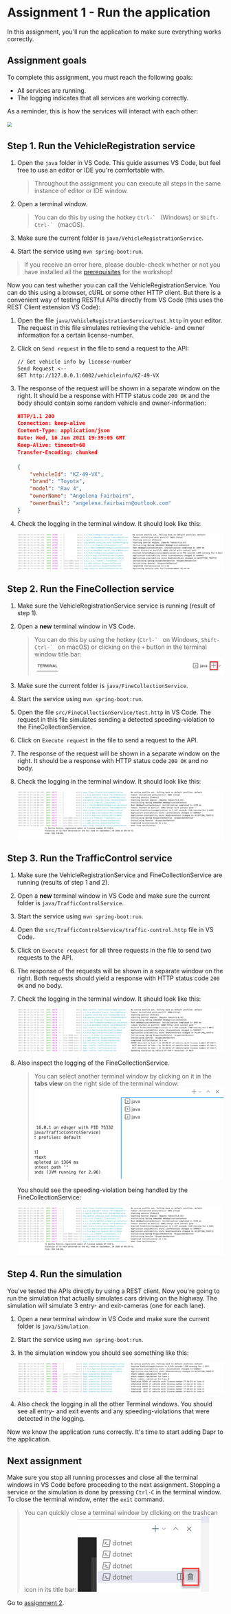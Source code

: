 # Assignment 1 - Run the application

In this assignment, you'll run the application to make sure everything works correctly.

## Assignment goals

To complete this assignment, you must reach the following goals:

- All services are running.
- The logging indicates that all services are working correctly.

As a reminder, this is how the services will interact with each other:

<img src="../img/services.png" style="zoom: 67%;" />

## Step 1. Run the VehicleRegistration service

1. Open the `java` folder in VS Code. This guide assumes VS Code, but feel free to use an editor or IDE you're comfortable with.

   > Throughout the assignment you can execute all steps in the same instance of editor or IDE window.

1. Open a terminal window.

   > You can do this by using the hotkey ``Ctrl-` `` (Windows) or ``Shift-Ctrl-` `` (macOS).

1. Make sure the current folder is `java/VehicleRegistrationService`.

1. Start the service using `mvn spring-boot:run`.

> If you receive an error here, please double-check whether or not you have installed all the [prerequisites](../README.md#Prerequisites) for the workshop!

Now you can test whether you can call the VehicleRegistrationService. You can do this using a browser, cURL or some other HTTP client. But there is a convenient way of testing RESTful APIs directly from VS Code (this uses the REST Client extension VS Code):

1. Open the file `java/VehicleRegistrationService/test.http` in your editor. The request in this file simulates retrieving the vehicle- and owner information for a certain license-number.

1. Click on `Send request` in the file to send a request to the API:

   ```http
   // Get vehicle info by license-number
   Send Request <--
   GET http://127.0.0.1:6002/vehicleinfo/KZ-49-VX
   ```

1. The response of the request will be shown in a separate window on the right. It should be a response with HTTP status code `200 OK` and the body should contain some random vehicle and owner-information:

   ```json
   HTTP/1.1 200 
   Connection: keep-alive
   Content-Type: application/json
   Date: Wed, 16 Jun 2021 19:39:05 GMT
   Keep-Alive: timeout=60
   Transfer-Encoding: chunked
   
   {
       "vehicleId": "KZ-49-VX",
       "brand": "Toyota",
       "model": "Rav 4",
       "ownerName": "Angelena Fairbairn",
       "ownerEmail": "angelena.fairbairn@outlook.com"
   }
   ```

1. Check the logging in the terminal window. It should look like this:

   ![VehicleRegistrationService logging](img/logging-vehicleregistrationservice-java.png)

## Step 2. Run the FineCollection service

1. Make sure the VehicleRegistrationService service is running (result of step 1).

1. Open a **new** terminal window in VS Code.

   > You can do this by using the hotkey (``Ctrl-` `` on Windows, ``Shift-Ctrl-` `` on macOS) or clicking on the `+` button in the terminal window title bar:  
   > ![](img/terminal-new-java.png)

1. Make sure the current folder is `java/FineCollectionService`.

1. Start the service using `mvn spring-boot:run`.

1. Open the file `src/FineCollectionService/test.http` in VS Code. The request in this file simulates sending a detected speeding-violation to the FineCollectionService.

1. Click on `Execute request` in the file to send a request to the API.

1. The response of the request will be shown in a separate window on the right. It should be a response with HTTP status code `200 OK` and no body.

1. Check the logging in the terminal window. It should look like this:

   ![FineCollectionService logging](img/logging-finecollectionservice-java.png)

## Step 3. Run the TrafficControl service

1. Make sure the VehicleRegistrationService and FineCollectionService are running (results of step 1 and 2).

1. Open a **new** terminal window in VS Code and make sure the current folder is `java/TrafficControlService`.

1. Start the service using `mvn spring-boot:run`.

1. Open the `src/TrafficControlService/traffic-control.http` file in VS Code.

1. Click on `Execute request` for all three requests in the file to send two requests to the API.

1. The response of the requests will be shown in a separate window on the right. Both requests should yield a response with HTTP status code `200 OK` and no body.

1. Check the logging in the terminal window. It should look like this:

   ![TrafficControlService logging](img/logging-trafficcontrolservice-java.png)

1. Also inspect the logging of the FineCollectionService.

   > You can select another terminal window by clicking on it in the **tabs view** on the right side of the terminal window:  
   > ![](img/terminal-tabs-java.png)

   You should see the speeding-violation being handled by the FineCollectionService:

   ![FineCollectionService logging](img/logging-finecollectionservice-java.png)

## Step 4. Run the simulation

You've tested the APIs directly by using a REST client. Now you're going to run the simulation that actually simulates cars driving on the highway. The simulation will simulate 3 entry- and exit-cameras (one for each lane).

1. Open a new terminal window in VS Code and make sure the current folder is `java/Simulation`.

1. Start the service using `mvn spring-boot:run`.

1. In the simulation window you should see something like this:

   ![](img/logging-simulation-java.png)

1. Also check the logging in all the other Terminal windows. You should see all entry- and exit events and any speeding-violations that were detected in the logging.

Now we know the application runs correctly. It's time to start adding Dapr to the application.

## Next assignment

Make sure you stop all running processes and close all the terminal windows in VS Code before proceeding to the next assignment. Stopping a service or the simulation is done by pressing `Ctrl-C` in the terminal window. To close the terminal window, enter the `exit` command.

> You can quickly close a terminal window by clicking on the trashcan icon in its title bar:
> ![](img/terminal-trashcan.png)

Go to [assignment 2](../Assignment02/README.md).
